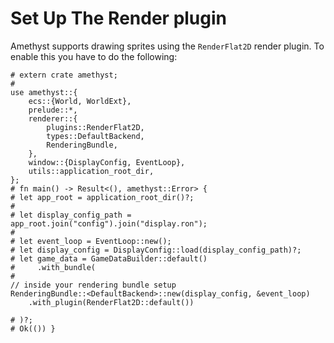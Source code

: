 # Set Up The Render plugin

Amethyst supports drawing sprites using the `RenderFlat2D` render plugin.
To enable this you have to do the following:

```rust,edition2018,no_run,noplaypen
# extern crate amethyst;
#
use amethyst::{
    ecs::{World, WorldExt},
    prelude::*,
    renderer::{
        plugins::RenderFlat2D,
        types::DefaultBackend,
        RenderingBundle,
    },
    window::{DisplayConfig, EventLoop},
    utils::application_root_dir,
};
# fn main() -> Result<(), amethyst::Error> {
# let app_root = application_root_dir()?;
#
# let display_config_path = app_root.join("config").join("display.ron");
#
# let event_loop = EventLoop::new();
# let display_config = DisplayConfig::load(display_config_path)?;
# let game_data = GameDataBuilder::default()
#     .with_bundle(
#
// inside your rendering bundle setup
RenderingBundle::<DefaultBackend>::new(display_config, &event_loop)
    .with_plugin(RenderFlat2D::default())

# )?;
# Ok(()) }
```
